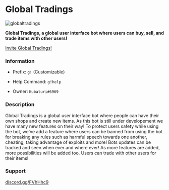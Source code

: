 # Global Tradings
![globaltradings](https://cdn.discordapp.com/avatars/745064731307409438/bbc9d75a2b47db158841a348e5059098.png?size=2048)

**Global Tradings, a global user interface bot where users can buy, sell, and trade items with other users!**

[Invite Global Tradings!](https://discord.com/oauth2/authorize?client_id=745064731307409438&scope=bot&permissions=8)

### Information
- Prefix: `g!` (Customizable)

- Help Command: `g!help`

- Owner: `Kubaturi#6969`

### Description
Global Tradings is a global user interface bot where people can have their own shops and create new items. As this bot is still under developement we have many new features on their way! To protect users safety while using the bot, we've add a feature where users can be banned from using the bot for breaking any rules such as harmful speech towards one another, cheating, taking advantage of exploits and more! Bots updates can be tracked and seen when ever and where ever! As more features are added, more possibilities will be added too. Users can trade with other users for their items!

### Support
[discord.gg/FVhHhc9](https://discord.gg/FVhHhc9)
